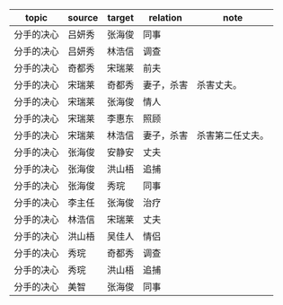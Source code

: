 | topic | source | target | relation | note |
| ----- | ------ | ------ | -------- | ---- |
| 分手的决心 | 吕妍秀 | 张海俊 | 同事 |  |
| 分手的决心 | 吕妍秀 | 林浩信 | 调查 |  |
| 分手的决心 | 奇都秀 | 宋瑞莱 | 前夫 |  |
| 分手的决心 | 宋瑞莱 | 奇都秀 | 妻子，杀害 | 杀害丈夫。 |
| 分手的决心 | 宋瑞莱 | 张海俊 | 情人 |  |
| 分手的决心 | 宋瑞莱 | 李惠东 | 照顾 |  |
| 分手的决心 | 宋瑞莱 | 林浩信 | 妻子，杀害 | 杀害第二任丈夫。 |
| 分手的决心 | 张海俊 | 安静安 | 丈夫 |  |
| 分手的决心 | 张海俊 | 洪山梧 | 追捕 |  |
| 分手的决心 | 张海俊 | 秀琓 | 同事 |  |
| 分手的决心 | 李主任 | 张海俊 | 治疗 |  |
| 分手的决心 | 林浩信 | 宋瑞莱 | 丈夫 |  |
| 分手的决心 | 洪山梧 | 吴佳人 | 情侣 |  |
| 分手的决心 | 秀琓 | 奇都秀 | 调查 |  |
| 分手的决心 | 秀琓 | 洪山梧 | 追捕 |  |
| 分手的决心 | 美智 | 张海俊 | 同事 |  |
